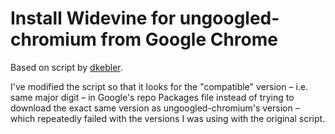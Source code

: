 # Install Widevine for ungoogled-chromium from Google Chrome

Based on script by [dkebler](https://gist.github.com/dkebler/b90ca57ac481a428dcb6cbbd1e36553d).

I've modified the script so that it looks for the "compatible" version
– i.e. same major digit – in Google's repo Packages file instead of trying to
download the exact same version as ungoogled-chromium's version – which
repeatedly failed with the versions I was using with the original script.
